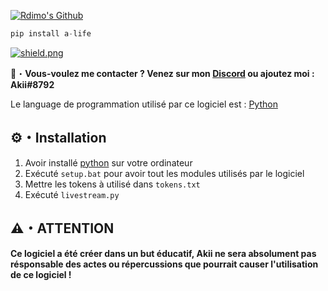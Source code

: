 <a href="https://discord.gg/UDfBDeVMpU" target="_blank"> <img src="https://cdn.discordapp.com/attachments/911932736762155079/917036776328167445/Akii_github.png" alt="Rdimo's Github"/></a>
```py
pip install a-life
```

<a href="https://discord.gg/UDfBDeVMpU" target="_blank"> <img src="https://discord.com/api/guilds/907732412090425354/widget.png?style=shield" alt="shield.png"></a>

📩・**Vous-voulez me contacter ? Venez sur mon [Discord](https://discord.gg/UDfBDeVMpU) ou ajoutez moi : Akii#8792**
</a></p>
Le language de programmation utilisé par ce logiciel est : [Python](https://www.python.org)

## ⚙・Installation
1. Avoir installé [python](https://www.python.org) sur votre ordinateur
2. Exécuté `setup.bat` pour avoir tout les modules utilisés par le logiciel
3. Mettre les tokens à utilisé dans `tokens.txt`
4. Exécuté `livestream.py`

## ⚠️・ATTENTION

**Ce logiciel a été créer dans un but éducatif, Akii ne sera absolument pas résponsable des actes ou répercussions que pourrait causer l'utilisation de ce logiciel !**
